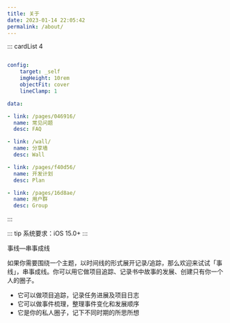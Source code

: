 ```yaml
---
title: 关于
date: 2023-01-14 22:05:42
permalink: /about/
---
```


::: cardList 4
```yaml

config:
    target: _self
    imgHeight: 10rem
    objectFit: cover
    lineClamp: 1

data:

- link: /pages/046916/
  name: 常见问题
  desc: FAQ

- link: /wall/
  name: 分享墙
  desc: Wall

- link: /pages/f40d56/
  name: 开发计划
  desc: Plan

- link: /pages/16d8ae/
  name: 用户群
  desc: Group


```
:::


::: tip
系统要求：iOS 15.0+
:::

事线—串事成线

如果你需要围绕一个主题，以时间线的形式展开记录/追踪，那么欢迎来试试「事线」，串事成线。你可以用它做项目追踪、记录书中故事的发展、创建只有你一个人的圈子。

- 它可以做项目追踪，记录任务进展及项目日志
- 它可以做事件梳理，整理事件变化和发展顺序
- 它是你的私人圈子，记下不同时期的所思所想